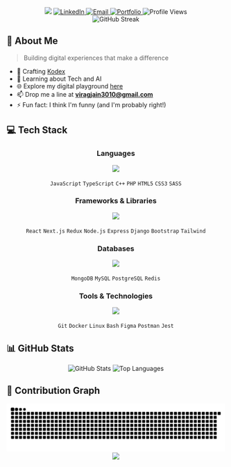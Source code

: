 <div align="center">
  <img src="https://capsule-render.vercel.app/api?type=blur&color=gradient&customColorList=6,12,30&height=180&section=header&text=Virag%20Jain&fontSize=60&fontColor=fff&animation=fadeIn&fontAlignY=32&desc=✨%20Full%20Stack%20Developer%20|%20Code%20Craftsman&descAlignY=55&descSize=18" />
  <!-- <p>
    <img src="https://readme-typing-svg.herokuapp.com?font=Fira+Code&weight=500&size=28&duration=3000&pause=1000&color=35a2eb&center=true&vCenter=true&random=false&width=435&lines=Full+Stack+Developer;Code+Craftsman;Problem+Solver" alt="Typing SVG" />
  </p> -->
<!-- #35a2eb -->

  <a href="https://linkedin.com/in/virag-jain" target="_blank">
    <img src="https://img.shields.io/badge/LinkedIn-0077B5?style=for-the-badge&logo=linkedin&logoColor=white" alt="LinkedIn" />
  </a>
  <a href="mailto:viragjain3010@gmail.com">
    <img src="https://img.shields.io/badge/Email-D14836?style=for-the-badge&logo=gmail&logoColor=white" alt="Email" />
  </a>
  <a href="https://easygoing-future-849224.framer.app/" target="_blank">
    <img src="https://img.shields.io/badge/Portfolio-5865F2?style=for-the-badge&logo=framer&logoColor=white" alt="Portfolio" />
  </a>
  
  <img src="https://komarev.com/ghpvc/?username=viragjain3010&label=Visitors&color=6366F1&style=for-the-badge&base=200&abbreviated=true" alt="Profile Views" />
</div>

<div align="center">
  <img src="https://github-readme-streak-stats.herokuapp.com/?user=viragjain3010&theme=tokyonight&hide_border=true&border_radius=10" alt="GitHub Streak" />
</div>

## 🚀 About Me

> Building digital experiences that make a difference

- 🔭 Crafting [Kodex](https://github.com/ViragJain3010/Kodex)
- 🌱 Learning about Tech and AI
- 🌐 Explore my digital playground [here](https://easygoing-future-849224.framer.app/)
- 📫 Drop me a line at **viragjain3010@gmail.com**
- ⚡ Fun fact: I think I'm funny (and I'm probably right!)

## 💻 Tech Stack

<div align="center">

### Languages
<p> <img src="https://skillicons.dev/icons?i=js,ts,cpp,php,html,css,scss" /> </p> 
<p> <code>JavaScript</code> <code>TypeScript</code> <code>C++</code> <code>PHP</code> <code>HTML5</code> <code>CSS3</code> <code>SASS</code> </p>

  ### Frameworks & Libraries
  <p> <img src="https://skillicons.dev/icons?i=react,nextjs,redux,nodejs,express,django,bootstrap,tailwind"/> </p> 
  <p> <code>React</code> <code>Next.js</code> <code>Redux</code> <code>Node.js</code> <code>Express</code> <code>Django</code> <code>Bootstrap</code> <code>Tailwind</code> </p>

  ### Databases
   <p> <img src="https://skillicons.dev/icons?i=mongodb,mysql,postgresql,redis"/> </p> 
    <p> <code>MongoDB</code> <code>MySQL</code> <code>PostgreSQL</code> <code>Redis</code> </p>

  ### Tools & Technologies
   <p> <img src="https://skillicons.dev/icons?i=git,docker,linux,bash,figma,postman,jest"/> </p> 
<p> <code>Git</code> <code>Docker</code> <code>Linux</code> <code>Bash</code> <code>Figma</code> <code>Postman</code> <code>Jest</code> </p> 

</div>

## 📊 GitHub Stats

<div align="center">
  <img src="https://github-readme-stats.vercel.app/api?username=viragjain3010&show_icons=true&theme=tokyonight&hide_border=true&border_radius=10" alt="GitHub Stats" height="170" />
  <img src="https://github-readme-stats.vercel.app/api/top-langs/?username=viragjain3010&layout=compact&theme=tokyonight&hide_border=true&border_radius=10" alt="Top Languages" height="170" />
</div>

## 🐍 Contribution Graph

<picture>
  <source media="(prefers-color-scheme: dark)" srcset="https://raw.githubusercontent.com/viragjain3010/viragjain3010/output/github-snake-dark.svg" />
  <source media="(prefers-color-scheme: light)" srcset="https://raw.githubusercontent.com/viragjain3010/viragjain3010/output/github-snake.svg" />
  <img alt="github-snake" src="https://raw.githubusercontent.com/viragjain3010/viragjain3010/output/github-snake.svg" />
</picture>

<div align="center">
  <img src="https://capsule-render.vercel.app/api?type=waving&color=gradient&customColorList=6,30&height=120&section=footer" />
</div>

